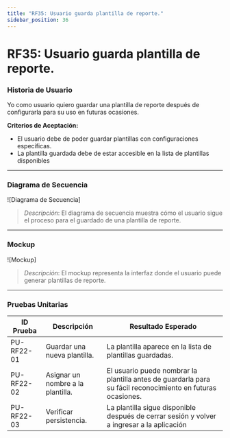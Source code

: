 ```yaml
---
title: "RF35: Usuario guarda plantilla de reporte."  
sidebar_position: 36
---
```


# RF35: Usuario guarda plantilla de reporte.

### Historia de Usuario

Yo como usuario quiero guardar una plantilla de reporte después de configurarla para su uso en futuras ocasiones. 

  **Criterios de Aceptación:**
  - El usuario debe de poder guardar plantillas con configuraciones específicas.
  - La plantilla guardada debe de estar accesible en la lista de plantillas disponibles

---

### Diagrama de Secuencia

![Diagrama de Secuencia] 

> *Descripción*: El diagrama de secuencia muestra cómo el usuario sigue el proceso para el guardado de una plantilla de reporte.

---

### Mockup

![Mockup]

> *Descripción*: El mockup representa la interfaz donde el usuario puede generar plantillas de reporte.

---

### Pruebas Unitarias 
| ID Prueba | Descripción | Resultado Esperado |
|-----------|-------------|--------------------|
|PU-RF22-01|Guardar una nueva plantilla.|La plantilla aparece en la lista de plantillas guardadas.|
|PU-RF22-02|Asignar un nombre a la plantilla.|El usuario puede nombrar la plantilla antes de guardarla para su fácil reconocimiento en futuras ocasiones.|
|PU-RF22-03|Verificar persistencia.|La plantilla sigue disponible después de cerrar sesión y volver a ingresar a la aplicación|
